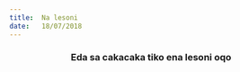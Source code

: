 ```yaml
---
title:  Na lesoni
date:   18/07/2018
---
```


### <center>Eda sa cakacaka tiko ena lesoni oqo</center>